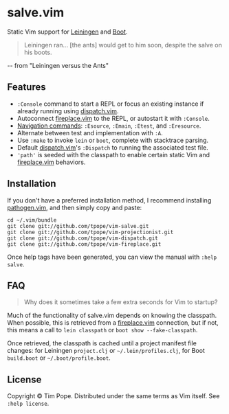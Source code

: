 # salve.vim

Static Vim support for [Leiningen][] and [Boot][].

> Leiningen ran... [the ants] would get to him soon, despite the salve on
> his boots.

-- from "Leiningen versus the Ants"

## Features

* `:Console` command to start a REPL or focus an existing instance if already
  running using [dispatch.vim][].
* Autoconnect [fireplace.vim][] to the REPL, or autostart it with `:Console`.
* [Navigation commands][projectionist.vim]: `:Esource`, `:Emain`, `:Etest`,
  and `:Eresource`.
* Alternate between test and implementation with `:A`.
* Use `:make` to invoke `lein` or `boot`, complete with stacktrace parsing.
* Default [dispatch.vim][]'s `:Dispatch` to running the associated test file.
* `'path'` is seeded with the classpath to enable certain static Vim and
  [fireplace.vim][] behaviors.

[Leiningen]: http://leiningen.org/
[Boot]: http://boot-clj.com/
[fireplace.vim]: https://github.com/tpope/vim-fireplace
[dispatch.vim]: https://github.com/tpope/vim-dispatch
[projectionist.vim]: https://github.com/tpope/vim-projectionist

## Installation

If you don't have a preferred installation method, I recommend
installing [pathogen.vim](https://github.com/tpope/vim-pathogen), and
then simply copy and paste:

    cd ~/.vim/bundle
    git clone git://github.com/tpope/vim-salve.git
    git clone git://github.com/tpope/vim-projectionist.git
    git clone git://github.com/tpope/vim-dispatch.git
    git clone git://github.com/tpope/vim-fireplace.git

Once help tags have been generated, you can view the manual with
`:help salve`.

## FAQ

> Why does it sometimes take a few extra seconds for Vim to startup?

Much of the functionality of salve.vim depends on knowing the classpath.
When possible, this is retrieved from a [fireplace.vim][] connection, but if
not, this means a call to `lein classpath` or `boot show --fake-classpath`.

Once retrieved, the classpath is cached until a project manifest file
changes: for Leiningen `project.clj` or `~/.lein/profiles.clj`, for Boot
`build.boot` or `~/.boot/profile.boot`.

## License

Copyright © Tim Pope.  Distributed under the same terms as Vim itself.
See `:help license`.
